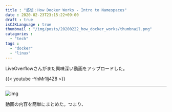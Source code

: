 ```yaml
---
title : "感想：How Docker Works - Intro to Namespaces"
date : 2020-02-23T23:15:22+09:00
draft : true
isCJKLanguage : true
thumbnail : "/img/posts/20200222_how_docker_works/thumbnail.png"
catagories :
  - "tech"
tags :
  - "docker"
  - "linux"
---
```


LiveOverflowさんがまた興味深い動画をアップロードした。

{{< youtube -YnMr1lj4Z8 >}}

---

![img](/img/posts/20200222_how_docker_works/0001.png)

動画の内容を簡単にまとめた。つまり、
